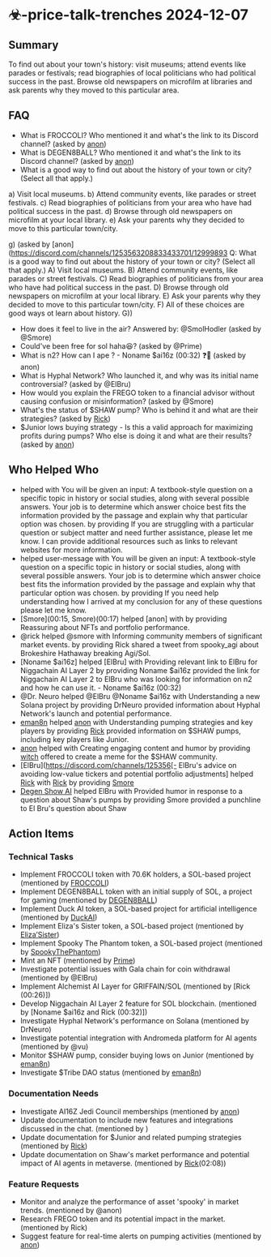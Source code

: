 # ☣-price-talk-trenches 2024-12-07

## Summary
To find out about your town's history: visit museums; attend events like parades or festivals; read biographies of local politicians who had political success in the past. Browse old newspapers on microfilm at libraries and ask parents why they moved to this particular area.

## FAQ
- What is FROCCOLI? Who mentioned it and what's the link to its Discord channel? (asked by [anon](https://discord.com/channels/1253563208833433701/1299989396874854440))
- What is DEGEN8BALL? Who mentioned it and what's the link to its Discord channel? (asked by [anon](https://discord.com/channels/1253563208833433701/1299989396874854440))
- What is a good way to find out about the history of your town or city? (Select all that apply.) 

a) Visit local museums. b) Attend community events, like parades or street festivals. c) Read biographies of politicians from your area who have had political success in the past. d) Browse through old newspapers on microfilm at your local library. e) Ask your parents why they decided to move to this particular town/city.

g) (asked by [anon](https://discord.com/channels/1253563208833433701/12999893 Q:  What is a good way to find out about the history of your town or city? (Select all that apply.)  A) Visit local museums.   B) Attend community events, like parades or street festivals.   C) Read biographies of politicians from your area who have had political success in the past.   D) Browse through old newspapers on microfilm at your local library.   E) Ask your parents why they decided to move to this particular town/city.    F) All of these choices are good ways ot learn about history.  G))
- How does it feel to live in the air?
Answered by: @SmolHodler (asked by @Smore)
- Could've been free for sol haha😆? (asked by @Prime)
- What is n2? How can I ape ? - Noname $ai16z (00:32) ❓👀 (asked by anon)
- What is Hyphal Network? Who launched it, and why was its initial name controversial? (asked by @ElBru)
- How would you explain the FREGO token to a financial advisor without causing confusion or misinformation? (asked by @Smore)
- What's the status of $SHAW pump? Who is behind it and what are their strategies? (asked by [Rick](https://discordapp.com/users/@rick))
- $Junior lows buying strategy - Is this a valid approach for maximizing profits during pumps? Who else is doing it and what are their results? (asked by [anon](https://discordapp.com/users/@anon))

## Who Helped Who
-  helped  with You will be given an input: A textbook-style question on a specific topic in history or social studies, along with several possible answers. Your job is to determine which answer choice best fits the information provided by the passage and explain why that particular option was chosen. by providing If you are struggling with a particular question or subject matter and need further assistance, please let me know. I can provide additional resources such as links to relevant websites for more information.
-  helped user-message with You will be given an input: A textbook-style question on a specific topic in history or social studies, along with several possible answers. Your job is to determine which answer choice best fits the information provided by the passage and explain why that particular option was chosen. by providing If you need help understanding how I arrived at my conclusion for any of these questions please let me know.
- [Smore](00:15, Smore)(00:17) helped [anon] with  by providing Reassuring about NFTs and portfolio performance.
- @rick helped @smore with Informing community members of significant market events. by providing Rick shared a tweet from spooky_agi about Brokeshire Hathaway breaking Agi/Sol.
- [Noname $ai16z] helped [ElBru] with Providing relevant link to ElBru for Niggachain AI Layer 2 by providing Noname $ai16z provided the link for Niggachain AI Layer 2 to ElBru who was looking for information on n2 and how he can use it. - Noname $ai16z (00:32)
- @Dr. Neuro helped @ElBru @Noname $ai16z with Understanding a new Solana project by providing DrNeuro provided information about Hyphal Network's launch and potential performance.
- [eman8n](https://discordapp.com/users/@emanee) helped [anon](https://discordapp.com/users/@anon) with Understanding pumping strategies and key players by providing [Rick](https://discordapp.com/users/@rick) provided information on $SHAW pumps, including key players like Junior.
- [anon](https://discordapp.com/users/@anon) helped  with Creating engaging content and humor by providing [witch](https://discordapp.com/users/@WITCH) offered to create a meme for the $SHAW community.
- [ElBru](https://discord.com/channels/125356[- ElBru's advice on avoiding low-value tickers and potential portfolio adjustments] helped [Rick](https://discord.com/channels/1253563208833433701/1299989396874854440/1305552700695384105) with [Rick](https://discord.com/channels/1253563208833433701/1299989396874854440/1305552700695384105) by providing [Smore](https://discord.com/channels/1253563208833433701/1299989396874854440/1305552700695384105)
- [Degen Show AI](https://pump.fun/hwg4AJeQiUhQC8P7M3UZhFXEUgxFxXuyPksbvUipump) helped ElBru with Provided humor in response to a question about Shaw's pumps by providing Smore provided a punchline to El Bru's question about Shaw

## Action Items

### Technical Tasks
- Implement FROCCOLI token with 70.6K holders, a SOL-based project (mentioned by [FROCCOLI](https://pump.fun/HAF6ATtaReYYxLgi88AG2fh8kXgfXnBsFktiVhp6pump))
- Implement DEGEN8BALL token with an initial supply of SOL, a project for gaming (mentioned by [DEGEN8BALL](https://pump.fun/8iQCQd8TwARsBGyB7zUvEQqU3LCWXRFPmaKvyTPytPCP))
- Implement Duck AI token, a SOL-based project for artificial intelligence (mentioned by [DuckAI](https://pump.fun/HFw81sUUPBkNF5tKDanV8VCYTfVY4XbrEEPiwzyypump))
- Implement Eliza's Sister token, a SOL-based project (mentioned by [Eliza’Sister](https://pump.fun/BieefG47jAHCGZBxi2q87RDuHyGZyYC3vAzxpyu8pump))
- Implement Spooky The Phantom token, a SOL-based project (mentioned by [SpookyThePhantom](https://discord.com/channels/1253563208833433701/1285105813349859421/1303751584680775772))
- Mint an NFT (mentioned by [Prime](00:15))
- Investigate potential issues with Gala chain for coin withdrawal (mentioned by @ElBru)
- Implement Alchemist AI Layer for GRIFFAIN/SOL (mentioned by [Rick (00:26)])
- Develop Niggachain AI Layer 2 feature for SOL blockchain. (mentioned by [Noname $ai16z and Rick (00:32)])
- Investigate Hyphal Network's performance on Solana (mentioned by DrNeuro)
- Investigate potential integration with Andromeda platform for AI agents (mentioned by @vu)
- Monitor $SHAW pump, consider buying lows on Junior (mentioned by [eman8n](https://discordapp.com/users/@emanee))
- Investigate $Tribe DAO status (mentioned by [eman8n](02:07))

### Documentation Needs
- Investigate AI16Z Jedi Council memberships (mentioned by [anon](00:17))
- Update documentation to include new features and integrations discussed in the chat. (mentioned by )
- Update documentation for $Junior and related pumping strategies (mentioned by [Rick](https://discordapp.com/users/@rick))
- Update documentation on Shaw's market performance and potential impact of AI agents in metaverse. (mentioned by [Rick](https://pump.fun/FH5Yuax2hg6ct3tM4hPKXjmBFZ2e9TjLiouUK6fApump)(02:08))

### Feature Requests
- Monitor and analyze the performance of asset 'spooky' in market trends. (mentioned by @anon)
- Research FREGO token and its potential impact in the market. (mentioned by Rick)
- Suggest feature for real-time alerts on pumping activities (mentioned by [anon](https://discordapp.com/users/@anon))
